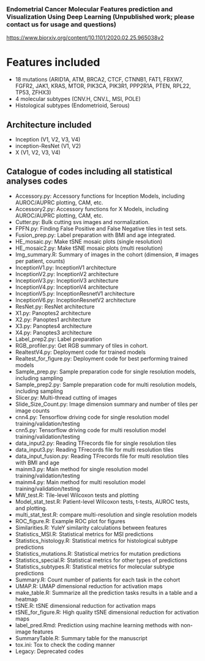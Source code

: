 ### Endometrial Cancer Molecular Features prediction and Visualization Using Deep Learning (Unpublished work; please contact us for usage and questions)
https://www.biorxiv.org/content/10.1101/2020.02.25.965038v2
# Features included 
 - 18 mutations (ARID1A, ATM, BRCA2, CTCF, CTNNB1, FAT1, FBXW7, FGFR2, JAK1, KRAS, MTOR, 
 PIK3CA, PIK3R1, PPP2R1A, PTEN, RPL22, TP53, ZFHX3)
 - 4 molecular subtypes (CNV.H, CNV.L, MSI, POLE)
 - Histological subtypes (Endometrioid, Serous)
   
## Architecture included
 - Inception (V1, V2, V3, V4)
 - inception-ResNet (V1, V2)
 - X (V1, V2, V3, V4)
 
## Catalogue of codes including all statistical analyses codes
 - Accessory.py: Accessory functions for Inception Models, including AUROC/AUPRC plotting, CAM, etc.
 - Accessory2.py: Accessory functions for X Models, including AUROC/AUPRC plotting, CAM, etc.
 - Cutter.py: Bulk cutting svs images and normalization.
 - FPFN.py: Finding False Positive and False Negative tiles in test sets.
 - Fusion_prep.py: Label preparation with BMI and age integrated.
 - HE_mosaic.py: Make tSNE mosaic plots (single resolution)
 - HE_mosaic2.py: Make tSNE mosaic plots (multi resolution)
 - Img_summary.R: Summary of images in the cohort (dimension, # images per patient, counts)
 - InceptionV1.py: InceptionV1 architecture
 - InceptionV2.py: InceptionV2 architecture
 - InceptionV3.py: InceptionV3 architecture
 - InceptionV4.py: InceptionV4 architecture
 - InceptionV5.py: InceptionResnetV1 architecture
 - InceptionV6.py: InceptionResnetV2 architecture
 - ResNet.py: ResNet architecture
 - X1.py: Panoptes2 architecture
 - X2.py: Panoptes1 architecture
 - X3.py: Panoptes4 architecture
 - X4.py: Panoptes3 architecture
 - Label_prep2.py: Label preparation
 - RGB_profiler.py: Get RGB summary of tiles in cohort. 
 - RealtestV4.py: Deployment code for trained models
 - Realtest_for_figure.py: Deployment code for best performing trained models
 - Sample_prep.py: Sample preparation code for single resolution models, including sampling
 - Sample_prep2.py: Sample preparation code for multi resolution models, including sampling
 - Slicer.py: Multi-thread cutting of images
 - Slide_Size_Count.py: Image dimension summary and number of tiles per image counts
 - cnn4.py: Tensorflow driving code for single resolution model training/validation/testing
 - cnn5.py: Tensorflow driving code for multi resolution model training/validation/testing
 - data_input2.py: Reading TFrecords file for single resolution tiles
 - data_input3.py: Reading TFrecords file for multi resolution tiles
 - data_input_fusion.py: Reading TFrecords file for multi resolution tiles with BMI and age
 - mainm3.py: Main method for single resolution model training/validation/testing
 - mainm4.py: Main method for multi resolution model training/validation/testing
 - MW_test.R: Tile-level Wilcoxon tests and plotting
 - Model_stat_test.R: Patient-level Wilcoxon tests, t-tests, AUROC tests, and plotting.
 - multi_stat_test.R: compare multi-resolution and single resolution models
 - ROC_figure.R: Example ROC plot for figures
 - Similarities.R: YuleY similarity calculations between features
 - Statistics_MSI.R: Statistical metrics for MSI predictions
 - Statistics_histology.R: Statistical metrics for histological subtype predictions
 - Statistics_mutations.R: Statistical metrics for mutation predictions
 - Statistics_special.R: Statistical metrics for other types of predictions
 - Statistics_subtypes.R: Statistical metrics for molecular subtype predictions
 - Summary.R: Count number of patients for each task in the cohort
 - UMAP.R: UMAP dimensional reduction for activation maps
 - make_table.R: Summarize all the prediction tasks results in a table and a heatmap
 - tSNE.R: tSNE dimensional reduction for activation maps
 - tSNE_for_figure.R: High quality tSNE dimensional reduction for activation maps
 - label_pred.Rmd: Prediction using machine learning methods with non-image features
 - SummaryTable.R: Summary table for the manuscript
 - tox.ini: Tox to check the coding manner 
 - Legacy: Deprecated codes
 